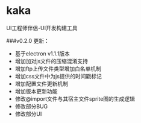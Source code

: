 # kaka
UI工程师伴侣-UI开发构建工具


###v0.2.0 更新：

* 基于electron v1.1.1版本
* 增加加对js文件的压缩混淆支持
* 增加ftp上传文件类型增加白名单机制
* 增加css文件中为js提供的时间戳标记
* 增加配置文件更新机制
* 增加版本更新功能
* 修改@import文件与其宿主文件sprite图的生成逻辑
* 修改部分BUG
* 修改部分UI